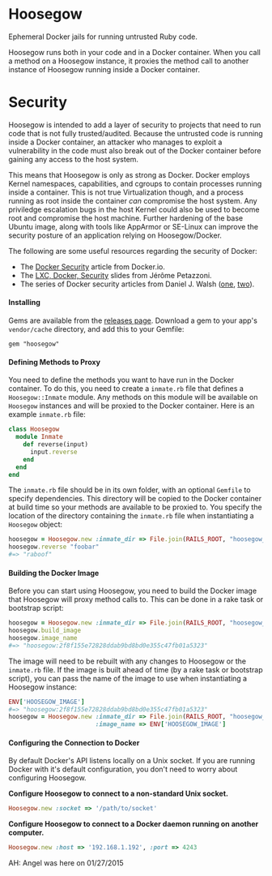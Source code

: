 # Hoosegow

Ephemeral Docker jails for running untrusted Ruby code.

Hoosegow runs both in your code and in a Docker container. When you call a method on a Hoosegow instance, it proxies the method call to another instance of Hoosegow running inside a Docker container.

# Security

Hoosegow is intended to add a layer of security to projects that need to run code that is not fully trusted/audited. Because the untrusted code is running inside a Docker container, an attacker who manages to exploit a vulnerability in the code must also break out of the Docker container before gaining any access to the host system.

This means that Hoosegow is only as strong as Docker. Docker employs Kernel namespaces, capabilities, and cgroups to contain processes running inside a container. This is not true Virtualization though, and a process running as root inside the container *can* compromise the host system. Any priviledge escalation bugs in the host Kernel could also be used to become root and compromise the host machine. Further hardening of the base Ubuntu image, along with tools like AppArmor or SE-Linux can improve the security posture of an application relying on Hoosegow/Docker.

The following are some useful resources regarding the security of Docker:

- The [Docker Security](https://docs.docker.com/articles/security/) article from Docker.io.
- The [LXC, Docker, Security](http://www.slideshare.net/jpetazzo/linux-containers-lxc-docker-and-security) slides from Jérôme Petazzoni.
- The series of Docker security articles from Daniel J. Walsh ([one](http://opensource.com/business/14/7/docker-security-selinux), [two](http://opensource.com/business/14/9/security-for-docker)). 

#### Installing

Gems are available from the [releases page](https://github.com/github/hoosegow/releases). Download a gem to
your app's `vendor/cache` directory, and add this to your Gemfile:

    gem "hoosegow"

#### Defining Methods to Proxy

You need to define the methods you want to have run in the Docker container. To do this, you need to create a `inmate.rb` file that defines a `Hoosegow::Inmate` module. Any methods on this module will be available on `Hoosegow` instances and will be proxied to the Docker container. Here is an example `inmate.rb` file:

```ruby
class Hoosegow
  module Inmate
    def reverse(input)
      input.reverse
    end
  end
end
```

The `inmate.rb` file should be in its own folder, with an optional `Gemfile` to specify dependencies. This directory will be copied to the Docker container at build time so your methods are available to be proxied to. You specify the location of the directory containing the `inmate.rb` file when instantiating a `Hoosegow` object:

```ruby
hoosegow = Hoosegow.new :inmate_dir => File.join(RAILS_ROOT, "hoosegow_deps")
hoosegow.reverse "foobar"
#=> "raboof"
```

#### Building the Docker Image

Before you can start using Hoosegow, you need to build the Docker image that Hoosegow will proxy method calls to. This can be done in a rake task or bootstrap script:

```ruby
hoosegow = Hoosegow.new :inmate_dir => File.join(RAILS_ROOT, "hoosegow_deps")
hoosegow.build_image
hoosegow.image_name
#=> "hoosegow:2f8f155e72828ddab9bd8bd0e355c47fb01a5323"
```

The image will need to be rebuilt with any changes to Hoosegow or the `inmate.rb` file. If the image is built ahead of time (by a rake task or bootstrap script), you can pass the name of the image to use when instantiating a Hoosegow instance:

```ruby
ENV['HOOSEGOW_IMAGE']
#=> "hoosegow:2f8f155e72828ddab9bd8bd0e355c47fb01a5323"
hoosegow = Hoosegow.new :inmate_dir => File.join(RAILS_ROOT, "hoosegow_deps")
                        :image_name => ENV['HOOSEGOW_IMAGE']
```

#### Configuring the Connection to Docker

By default Docker's API listens locally on a Unix socket. If you are running Docker with it's default configuration, you don't need to worry about configuring Hoosegow.

**Configure Hoosegow to connect to a non-standard Unix socket.**

```ruby
Hoosegow.new :socket => '/path/to/socket'
```

**Configure Hoosegow to connect to a Docker daemon running on another computer.**

```ruby
Hoosegow.new :host => '192.168.1.192', :port => 4243

```

AH:  Angel was here on 01/27/2015

